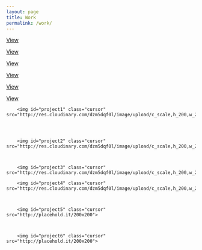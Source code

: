 ```yaml
---
layout: page
title: Work
permalink: /work/
---
```

<div class="flex-container2">
	<div class="project-text1 project-hover" id="hidden"><p class="project-link text-center " ><a href="http://eddieduro.github.io/eddieduro-portfolio-2/" alt="Eddie Duro portfolio mock up 2" id="eddie" class="white-text divlink">View</a></p></div>
	<div class="project-text2 project-hover" id="hidden"><p class="project-link2 text-center"><a href="" class="white-text">View</a></p></div>
	<div class="project-text3 project-hover" id="hidden"><p class="project-link3 text-center"><a href="" class="white-text">View</a></p></div>	
</div>

<div class="flex-container3">
	<div class="project-text4 project-hover" id="hidden"><p class="project-link4 text-center"><a href="#" class="white-text">View</a></p></div>	
	<div class="project-text5 project-hover" id="hidden"><p class="project-link5 text-center"><a href="" class="white-text">View</a></p></div>	
	<div class="project-text6 project-hover" id="hidden"><p class="project-link6 text-center"><a href="" class="white-text">View</a></p></div>		
</div>

<div class="flex-container2">


		<img id="project1" class="cursor" src="http://res.cloudinary.com/dzm5dqf0l/image/upload/c_scale,h_200,w_200/v1450305827/project1_c9rng8.png">
		



		<img id="project2" class="cursor" src="http://res.cloudinary.com/dzm5dqf0l/image/upload/c_scale,h_200,w_200/v1450306290/project2_ywwa0u.png">



		<img id="project3" class="cursor" src="http://res.cloudinary.com/dzm5dqf0l/image/upload/c_scale,h_200,w_200/v1450306551/project_3_yfvny9.png">


</div>

<div class="flex-container3">

		<img id="project4" class="cursor" src="http://res.cloudinary.com/dzm5dqf0l/image/upload/c_scale,h_200,w_200/v1450344837/project4_zd2ibz.png">



		<img id="project5" class="cursor" src="http://placehold.it/200x200">



		<img id="project6" class="cursor" src="http://placehold.it/200x200">


</div>